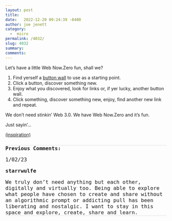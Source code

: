 ```yaml
---
layout: post
title:  
date:   2022-12-20 09:24:39 -0400
author: joe jenett
category:
  -  micro
permalink: /4032/
slug: 4032
summary: 
comments: 
---
```

<p>Let’s have a little Web Now.Zero fun, shall we?</p>
<ol class="e-content">
<li>Find yerself a <a href="https://bulltown.2022.jenett.org/#buttons">button wall</a> to use as a starting point.</li>
<li>Click a button, discover something new.</li>
<li>Enjoy what you discovered, look for links or, if yer lucky, another button wall.</li>
<li>Click something, discover something new, enjoy, find another new link and repeat.</li>
</ol>
<p>We don’t need stinkin’ Web 3.0. We have Web Now.Zero and it’s fun.</p>
<p>Just sayin’...</p> 
<p><a href="https://iwebthings.joejenett.com/color-me-inspired-thank-you/">(inspiration)</a></p>




<a style="display:none;" href="https://brid.gy/publish/mastodon"><small>(cross-posted to mastodon)</small></a>

<p style="font-family: 'iA Writer Mono', monospace;font-weight:600;font-size:16px;border-top:1px solid #ddd;margin-top:24px;">
Previous Comments:
</p>

<p style="font-family: 'iA Writer Mono', monospace;font-weight:500;font-size:16px;">1/02/23</p>
<p style="font-family: 'iA Writer Mono', monospace;font-size:16px;"><strong> starrwulfe </strong></p>
<p style="font-family: 'iA Writer Mono', monospace;font-size:16px;border-bottom:1px solid #ddd;">We truly don’t need anything but each other, digitally and virtually too. Being able to explore what people have chosen to create and share without an algorithmic prompt or addicting pull has been liberating and nostalgic. I want to stay in this space and explore, create, share and learn.</p>